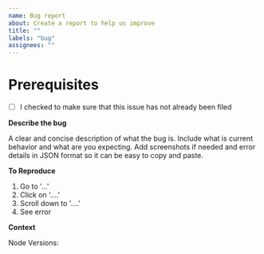 ```yaml
---
name: Bug report
about: Create a report to help us improve
title: ""
labels: "bug"
assignees: ""
---
```


# Prerequisites

- [ ] I checked to make sure that this issue has not already been filed

**Describe the bug**

A clear and concise description of what the bug is. Include what is current behavior and what are you expecting. Add screenshots if needed and error details in JSON format so it can be easy to copy and paste.

**To Reproduce**

1. Go to '...'
2. Click on '....'
3. Scroll down to '....'
4. See error

**Context**

Node Versions:
